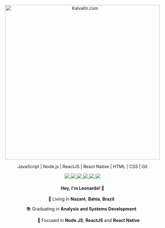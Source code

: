 <p align="center">
  <img src="https://fontmeme.com/permalink/200730/bdd8b643c78e44c72ce230ef12e75f0b.png" width="500"
  alt="Kalvaitir.com" />
</p>

<p align="center">
  JavaScript | Node.js | ReactJS | React Native | HTML | CSS | Git
</p>

<p align="center">
  <a
    href="https://web.whatsapp.com/send?phone=+5575981460783" 
    alt="WhatsApp"
    target="blank"
  >
    <img src="https://img.shields.io/badge/-WhatsApp-664FB5?style=flat&logo=WhatsApp&logoColor=white" />
  </a>
  <a
    href="mailto:leosantanabr@gmail.com" 
    alt="Gmail"
    target="blank"
  >
    <img src="https://img.shields.io/badge/-Outlook-664FB5?style=flat&logo=microsoft-outlook&logoColor=white" />
  </a>
  <a
    href="https://www.linkedin.com/in/banzak" 
    alt="LinkedIn"
    target="blank"
  >
    <img src="https://img.shields.io/badge/-LinkedIn-664FB5?style=flat&logo=Linkedin&logoColor=white" />
  </a>
  <a
    href="https://github.com/banzak1"
    alt="GitHub"
    target="blank"
  >
    <img src="https://img.shields.io/badge/-GitHub-664FB5?style=flat&logo=Github&logoColor=white" />
  </a>
  <a
    href="https://www.facebook.com/l.santana123" 
    alt="Facebook"
    target="blank"
  >
    <img src="https://img.shields.io/badge/-Facebook-664FB5?style=flat&logo=Facebook&logoColor=white" />
  </a>
  <a
    href="https://www.instagram.com/leo1santana" 
    alt="Instagram"
    target="blank"
  >
    <img src="https://img.shields.io/badge/-Instagram-664FB5?style=flat&logo=Instagram&logoColor=white" />
  </a>
</p>

<h4 align="center">
  Hey, I'm Leonardo! 👋
</h4>
<p align="center">
  📌 Living in <b>Nazaré</b>, <b>Bahia</b>, <b>Brazil</b> &nbsp;
</p>
<p align="center">
  📚 Graduating in <b>Analysis and Systems Development</b> &nbsp;
</p>
<p align="center">
  &nbsp; &nbsp; &nbsp; &nbsp; &nbsp; 🎯 Focused in <b>Node.JS</b>, <b>ReactJS</b> and <b>React Native</b>
</p>
